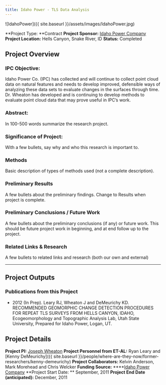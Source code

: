 ```yaml
---
title: Idaho Power - TLS Data Analysis
---
```


![IdahoPower]({{ site.baseurl }}/assets/images/IdahoPower.jpg)

**Project Type:  **Contract
**Project Sponsor:** [Idaho Power Company](http://www.idahopower.com/)
**Project Location:** Hells Canyon, Snake River, ID
**Status:**   Completed

## Project Overview

### IPC Objective:

Idaho Power Co. (IPC) has collected and will continue to collect point cloud data on natural features and needs to develop improved, defensible ways of analyzing these data sets to evaluate changes in the surfaces through time. Dr. Wheaton has developed and is continuing to develop methods to evaluate point cloud data that may prove useful in IPC’s work.

### Abstract:

In 100-500 words summarize the research project.

### Significance of Project:

With a few bullets, say why and who this research is important to.

### Methods

Basic description of types of methods used (not a complete description). 

### Preliminary Results

A few bullets about the preliminary findings. Change to Results when project is complete.

### Preliminary Conclusions / Future Work

A few bullets about the preliminary conclusions (if any) or future work. This should be future project work in beginning, and at end follow up to the project.

### Related Links & Research

A few bullets to related links and research (both our own and external)

------

## Project Outputs

### Publications from this Project

- 2012 (In Prep). Leary RJ, Wheaton J and DeMeurichy KD. RECOMMENDED GEOMORPHIC CHANGE DETECTION PROCEDURES FOR REPEAT TLS SURVEYS FROM HELLS CANYON, IDAHO, Ecogeomorphology and Topographic Analysis Lab, Utah State University, Prepared for Idaho Power, Logan, UT. 

## Project Details

**Project PI:**  [Joseph Wheaton](http://joewheaton.org/) 
**Project Personnel from ET-AL:** Ryan Leary and [Kenny DeMeurichy]({{ site.baseurl }}/people/where-are-they-now/former-researchers/kenny-demeurichy)
**Project Collaborators:** Kelvin Anderson, Mark Morehead and Chris Welcker
**Funding Source:** ****[Idaho Power Company](http://www.idahopower.com/)
**Project Start Date: ** September, 2011
**Project End Date (anticipated):** December, 2011